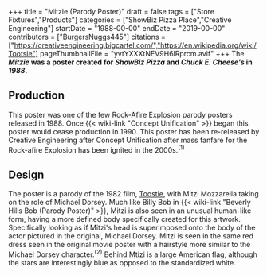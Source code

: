 +++
title = "Mitzie (Parody Poster)"
draft = false
tags = ["Store Fixtures","Products"]
categories = ["ShowBiz Pizza Place","Creative Engineering"]
startDate = "1988-00-00"
endDate = "2019-00-00"
contributors = ["BurgersNuggs445"]
citations = ["https://creativeengineering.bigcartel.com/","https://en.wikipedia.org/wiki/Tootsie"]
pageThumbnailFile = "yvtYXXXtNEV9H6lRprcm.avif"
+++
The ***Mitzie* was a poster created for *ShowBiz Pizza* and *Chuck E. Cheese's* in *1988*.**

## Production

This poster was one of the few Rock-Afire Explosion parody posters released in 1988. Once {{< wiki-link "Concept Unification" >}} began this poster would cease production in 1990.
This poster has been re-released by Creative Engineering after Concept Unification after mass fanfare for the Rock-afire Explosion has been ignited in the 2000s.<sup>(1)</sup>

## Design

The poster is a parody of the 1982 film, [Toostie](https://en.wikipedia.org/wiki/Tootsie), with Mitzi Mozzarella taking on the role of Michael Dorsey.
Much like Billy Bob in {{< wiki-link "Beverly Hills Bob (Parody Poster)" >}}, Mitzi is also seen in an unusual human-like form, having a more defined body specifically created for this artwork. Specifically looking as if Mitzi's head is superimposed onto the body of the actor pictured in the original, Michael Dorsey.
Mitzi is seen in the same red dress seen in the original movie poster with a hairstyle more similar to the Michael Dorsey character.<sup>(2)</sup> Behind Mtizi is a large American flag, although the stars are interestingly blue as opposed to the standardized white.

